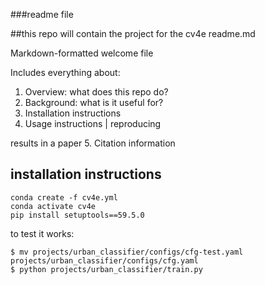 ###readme file

##this repo will contain the project for the cv4e
readme.md

Markdown-formatted welcome file

Includes everything about:

1. Overview: what does this repo do?
2. Background: what is it useful for?
3. Installation instructions
4. Usage instructions | reproducing

results in a paper 5. Citation information

## installation instructions

```
conda create -f cv4e.yml
conda activate cv4e
pip install setuptools==59.5.0
```

to test it works:

```
$ mv projects/urban_classifier/configs/cfg-test.yaml projects/urban_classifier/configs/cfg.yaml
$ python projects/urban_classifier/train.py
```
